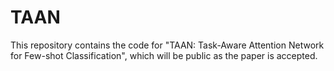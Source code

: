 # TAAN
This repository contains the code for "TAAN: Task-Aware Attention Network for Few-shot Classification", which will be public as the paper is accepted.
